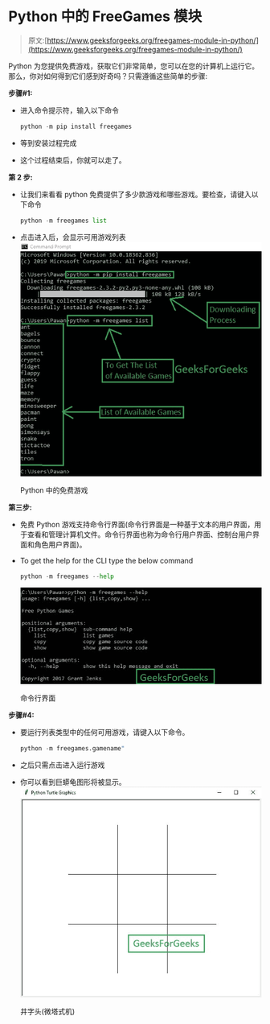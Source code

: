 # Python 中的 FreeGames 模块

> 原文:[https://www.geeksforgeeks.org/freegames-module-in-python/](https://www.geeksforgeeks.org/freegames-module-in-python/)

Python 为您提供免费游戏，获取它们非常简单，您可以在您的计算机上运行它。那么，你对如何得到它们感到好奇吗？只需遵循这些简单的步骤:

**步骤#1:**

*   进入命令提示符，输入以下命令

    ```py
    python -m pip install freegames
    ```

*   等到安装过程完成
*   这个过程结束后，你就可以走了。

**第 2 步:**

*   让我们来看看 python 免费提供了多少款游戏和哪些游戏。要检查，请键入以下命令

    ```py
    python -m freegames list
    ```

*   点击进入后，会显示可用游戏列表
    ![List of Free Games](img/6cd770da8694da37d29f06bb2ef833c7.png)

    Python 中的免费游戏

**第三步:**

*   免费 Python 游戏支持命令行界面(命令行界面是一种基于文本的用户界面，用于查看和管理计算机文件。命令行界面也称为命令行用户界面、控制台用户界面和角色用户界面)。
*   To get the help for the CLI type the below command

    ```py
    python -m freegames --help
    ```

    ![command-line interface](img/a8834c2f4d284efc9a0cc090b997e9a5.png)

    命令行界面

**步骤#4:**

*   要运行列表类型中的任何可用游戏，请键入以下命令。

    ```py
    python -m freegames.gamename"
    ```

*   之后只需点击进入运行游戏
*   你可以看到巨蟒龟图形将被显示。
    ![Tic Tac Toe Graphics](img/5d9358fddb3efe34fdcc0f1937d985d5.png)

    井字头(微塔式机)